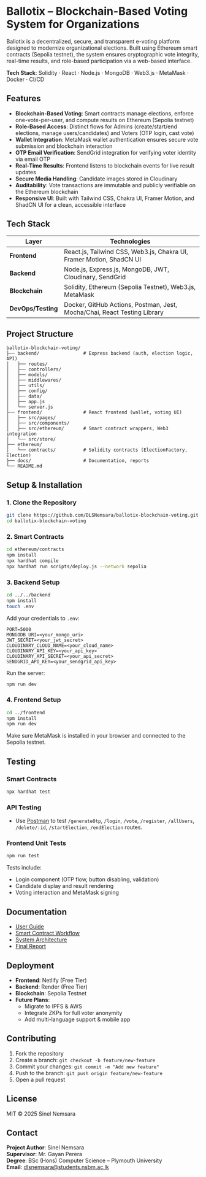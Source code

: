 # Ballotix – Blockchain-Based Voting System for Organizations

Ballotix is a decentralized, secure, and transparent e-voting platform designed to modernize organizational elections. Built using Ethereum smart contracts (Sepolia testnet), the system ensures cryptographic vote integrity, real-time results, and role-based participation via a web-based interface.

**Tech Stack**: Solidity · React · Node.js · MongoDB · Web3.js · MetaMask · Docker · CI/CD

## Features

- **Blockchain-Based Voting**: Smart contracts manage elections, enforce one-vote-per-user, and compute results on Ethereum (Sepolia testnet)
- **Role-Based Access**: Distinct flows for Admins (create/start/end elections, manage users/candidates) and Voters (OTP login, cast vote)
- **Wallet Integration**: MetaMask wallet authentication ensures secure vote submission and blockchain interaction
- **OTP Email Verification**: SendGrid integration for verifying voter identity via email OTP
- **Real-Time Results**: Frontend listens to blockchain events for live result updates
- **Secure Media Handling**: Candidate images stored in Cloudinary
- **Auditability**: Vote transactions are immutable and publicly verifiable on the Ethereum blockchain
- **Responsive UI**: Built with Tailwind CSS, Chakra UI, Framer Motion, and ShadCN UI for a clean, accessible interface

## Tech Stack

| Layer              | Technologies                                                             |
| ------------------ | ------------------------------------------------------------------------ |
| **Frontend**       | React.js, Tailwind CSS, Web3.js, Chakra UI, Framer Motion, ShadCN UI     |
| **Backend**        | Node.js, Express.js, MongoDB, JWT, Cloudinary, SendGrid                  |
| **Blockchain**     | Solidity, Ethereum (Sepolia Testnet), Web3.js, MetaMask                  |
| **DevOps/Testing** | Docker, GitHub Actions, Postman, Jest, Mocha/Chai, React Testing Library |

## Project Structure

```
ballotix-blockchain-voting/
├── backend/                # Express backend (auth, election logic, API)
│   ├── routes/
│   ├── controllers/
│   ├── models/
│   ├── middlewares/
│   ├── utils/
│   ├── config/
│   ├── data/
│   ├── app.js
│   └── server.js
├── frontend/               # React frontend (wallet, voting UI)
│   ├── src/pages/
│   ├── src/components/
│   ├── src/ethereum/       # Smart contract wrappers, Web3 integration
│   └── src/store/
├── ethereum/
│   └── contracts/          # Solidity contracts (ElectionFactory, Election)
├── docs/                   # Documentation, reports
└── README.md
```

## Setup & Installation

### 1. Clone the Repository

```bash
git clone https://github.com/DLSNemsara/ballotix-blockchain-voting.git
cd ballotix-blockchain-voting
```

### 2. Smart Contracts

```bash
cd ethereum/contracts
npm install
npx hardhat compile
npx hardhat run scripts/deploy.js --network sepolia
```

### 3. Backend Setup

```bash
cd ../../backend
npm install
touch .env
```

Add your credentials to `.env`:

```
PORT=5000
MONGODB_URI=<your_mongo_uri>
JWT_SECRET=<your_jwt_secret>
CLOUDINARY_CLOUD_NAME=<your_cloud_name>
CLOUDINARY_API_KEY=<your_api_key>
CLOUDINARY_API_SECRET=<your_api_secret>
SENDGRID_API_KEY=<your_sendgrid_api_key>
```

Run the server:

```bash
npm run dev
```

### 4. Frontend Setup

```bash
cd ../frontend
npm install
npm run dev
```

Make sure MetaMask is installed in your browser and connected to the Sepolia testnet.

## Testing

### Smart Contracts

```bash
npx hardhat test
```

### API Testing

- Use [Postman](https://postman.com) to test `/generateOtp`, `/login`, `/vote`, `/register`, `/allUsers`, `/delete/:id`, `/startElection`, `/endElection` routes.

### Frontend Unit Tests

```bash
npm run test
```

Tests include:

- Login component (OTP flow, button disabling, validation)
- Candidate display and result rendering
- Voting interaction and MetaMask signing

## Documentation

- [User Guide](docs/ballotix_user_guide.pdf)
- [Smart Contract Workflow](docs/Smart%20Contract%20Workflow.png)
- [System Architecture](docs/System%20Architecture.png)
- [Final Report](docs/final_project_report_ballotix.pdf)

## Deployment

- **Frontend**: Netlify (Free Tier)
- **Backend**: Render (Free Tier)
- **Blockchain**: Sepolia Testnet
- **Future Plans**:
  - Migrate to IPFS & AWS
  - Integrate ZKPs for full voter anonymity
  - Add multi-language support & mobile app

## Contributing

1. Fork the repository
2. Create a branch: `git checkout -b feature/new-feature`
3. Commit your changes: `git commit -m "Add new feature"`
4. Push to the branch: `git push origin feature/new-feature`
5. Open a pull request

## License

MIT © 2025 Sinel Nemsara

## Contact

**Project Author**: Sinel Nemsara  
**Supervisor**: Mr. Gayan Perera  
**Degree**: BSc (Hons) Computer Science – Plymouth University  
**Email**: [dlsnemsara@students.nsbm.ac.lk](mailto:dlsnemsara@students.nsbm.ac.lk)
